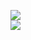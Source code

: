 [![](https://img.shields.io/badge/Made%20With-Github%20Spray-lightgrey.svg?style=for-the-badge&logo=github)](https://github.com/Annihil/github-spray#16521)  
[![](https://i.imgur.com/2DrTn0Z.gif)](https://github.com/Annihil/github-spray)